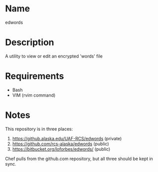 # Name
edwords

# Description
A utility to view or edit an encrypted 'words' file

# Requirements
* Bash
* VIM (rvim command)

# Notes
This repository is in three places:
1.  https://github.alaska.edu/UAF-RCS/edwords (private)
2.  https://github.com/rcs-alaska/edwords (public)
3.  https://bitbucket.org/loforbes/edwords/ (public)

Chef pulls from the github.com repository, but all three should be kept 
in sync.

